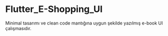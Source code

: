# Flutter_E-Shopping_UI
 Minimal tasarımı ve clean code mantığına uygun şekilde yazılmış e-book UI çalışmasıdır.
